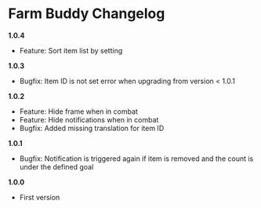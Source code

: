 # Farm Buddy Changelog

**1.0.4**
* Feature: Sort item list by setting

**1.0.3**
* Bugfix: Item ID is not set error when upgrading from version < 1.0.1

**1.0.2**
* Feature: Hide frame when in combat
* Feature: Hide notifications when in combat
* Bugfix: Added missing translation for item ID

**1.0.1**
* Bugfix: Notification is triggered again if item is removed and the count is under the defined goal

**1.0.0**
* First version
